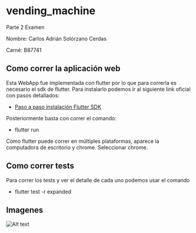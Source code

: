 # vending_machine

Parte 2 Examen 

Nombre: Carlos Adrián Solórzano Cerdas

Carné: B87741

## Como correr  la aplicación web
Esta WebApp fue implementada con flutter por lo que para correrla es necesario el sdk de flutter.
Para instalarlo podemos ir al siguiente link oficial con pasos detallados:

- [Paso a paso instalación Flutter SDK](https://docs.flutter.dev/get-started/install)

Posteriormente basta con correr el comando:
- flutter run

Como flutter puede correr en múltiples plataformas, aparece la computadora de escritorio y chrome.
Seleccionar chrome.

## Como correr  tests
Para correr los tests y ver el detalle de cada uno podemos usar el comando

- flutter test -r expanded 
## Imagenes
![Alt text](Entregabe/AppScreenshots/ss1.png?raw=true "Title")
